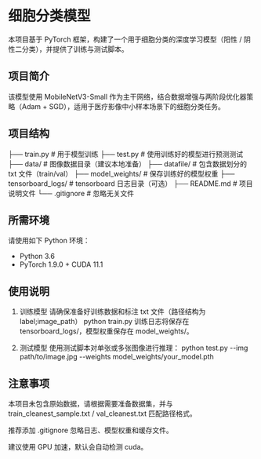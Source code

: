 # 细胞分类模型

本项目基于 PyTorch 框架，构建了一个用于细胞分类的深度学习模型（阳性 / 阴性二分类），并提供了训练与测试脚本。

## 项目简介

该模型使用 MobileNetV3-Small 作为主干网络，结合数据增强与两阶段优化器策略（Adam + SGD），适用于医疗影像中小样本场景下的细胞分类任务。


## 项目结构
  
  ├── train.py # 用于模型训练
  ├── test.py # 使用训练好的模型进行预测测试
  ├── data/ # 图像数据目录（建议本地准备）
  ├── datafile/ # 包含数据划分的 txt 文件（train/val）
  ├── model_weights/ # 保存训练好的模型权重
  ├── tensorboard_logs/ # tensorboard 日志目录（可选）
  ├── README.md # 项目说明文件
  └── .gitignore # 忽略无关文件



## 所需环境

请使用如下 Python 环境：

- Python 3.6
- PyTorch 1.9.0 + CUDA 11.1



## 使用说明

1. 训练模型
请确保准备好训练数据和标注 txt 文件（路径结构为 label;image_path）
python train.py
训练日志将保存在 tensorboard_logs/，模型权重保存在 model_weights/。

2. 测试模型
使用测试脚本对单张或多张图像进行推理：
python test.py --img path/to/image.jpg --weights model_weights/your_model.pth



## 注意事项

本项目未包含原始数据，请根据需要准备数据集，并与 train_cleanest_sample.txt / val_cleanest.txt 匹配路径格式。

推荐添加 .gitignore 忽略日志、模型权重和缓存文件。

建议使用 GPU 加速，默认会自动检测 cuda。
